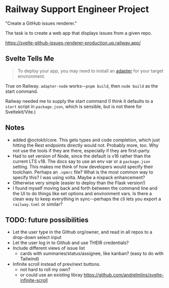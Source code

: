 # Railway Support Engineer Project

"Create a GitHub issues renderer."

The task is to create a web app that displays issues from a given repo.

https://svelte-github-issues-renderer-production.up.railway.app/

## Svelte Tells Me

> To deploy your app, you may need to install an [adapter](https://kit.svelte.dev/docs/adapters) for your target environment.

True on Railway. `adapter-node` works--`pnpm build`, then `node build` as the start command.

Railway needed me to supply the start command (I think it defaults to a `start` script in `package.json`, which is sensible, but is not there for Sveltekit/Vite.)

## Notes

- added @octokit/core. This gets types and code completion, which just hitting the Rest endpoints directly would not. Probably more, too. Why not use the tools if they are there, especially if they are first-party.
- Had to set version of Node, since the default is v16 rather than the current LTS v18. The docs say to use an env var or a `package.json` setting. This makes me think of how developers would specify their toolchain. Perhaps an `.npmrc` file? What is the most common way to specify this? I was using volta. Maybe a nixpack enhancement?
- Otherwise very simple (easier to deploy than the Flask version!)
- I found myself moving back and forth between the command line and the UI to do things like set options and environment vars. Is there a clean way to keep everything in sync--perhaps the cli lets you export a `railway.toml` or similar?

## TODO: future possibilities

- Let the user type in the Github org/owner, and read in all repos to a drop-down select input
- Let the user log in to Github and use THEIR credentials?
- Include different views of issue list
    - cards with summaries/status/assignee, like kanban? (easy to do with Tailwind)
- Infinite scroll instead of prev/next buttons.
    - not hard to roll my own?
    - or could use an existing libray https://github.com/andrelmlins/svelte-infinite-scroll
